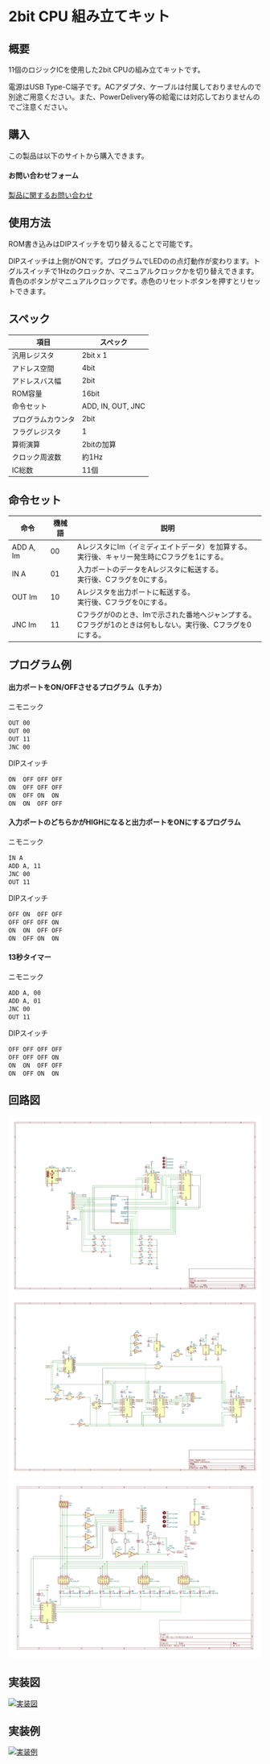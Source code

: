 # 2bit CPU 組み立てキット

## 概要
11個のロジックICを使用した2bit CPUの組み立てキットです。


電源はUSB Type-C端子です。ACアダプタ、ケーブルは付属しておりませんので別途ご用意ください。また、PowerDelivery等の給電には対応しておりませんのでご注意ください。

## 購入
この製品は以下のサイトから購入できます。  


#### お問い合わせフォーム
[製品に関するお問い合わせ](https://forms.gle/Fn5E3byABXJ8P5sbA)


## 使用方法
ROM書き込みはDIPスイッチを切り替えることで可能です。

DIPスイッチは上側がONです。プログラムでLEDのの点灯動作が変わります。トグルスイッチで1Hzのクロックか、マニュアルクロックかを切り替えできます。青色のボタンがマニュアルクロックです。赤色のリセットボタンを押すとリセットできます。

## スペック
<table>
  <thead>
    <tr>
      <th>項目</th>
      <th>スペック</th>
    </tr>
  </thead>
  <tbody>
    <tr>
        <td>汎用レジスタ</td>
        <td>2bit x 1</td>
    </tr>
    <tr>
        <td>アドレス空間</td>
        <td>4bit</td>
    </tr>
    <tr>
        <td>アドレスバス幅</td>
        <td>2bit</td>
    </tr>
    <tr>
        <td>ROM容量</td>
        <td>16bit</td>
    </tr>
    <tr>
        <td>命令セット</td>
        <td>ADD, IN, OUT, JNC</td>
    </tr>
    <tr>
        <td>プログラムカウンタ</td>
        <td>2bit</td>
    </tr>
    <tr>
        <td>フラグレジスタ</td>
        <td>1</td>
    </tr>
    <tr>
        <td>算術演算</td>
        <td>2bitの加算</td>
    </tr>
    <tr>
        <td>クロック周波数</td>
        <td>約1Hz</td>
    </tr>
    <tr>
        <td>IC総数</td>
        <td>11個</td>
    </tr>
  </tbody>
</table>

## 命令セット
<table>
  <thead>
    <tr>
      <th>命令</th>
      <th>機械語</th>
      <th>説明</th>
    </tr>
  </thead>
  <tbody>
    <tr>
        <td>ADD A, Im</td>
        <td>00</td>
        <td>AレジスタにIm（イミディエイトデータ）を加算する。<br>実行後、キャリー発生時にCフラグを1にする。</td>
    </tr>
    <tr>
        <td>IN A</td>
        <td>01</td>
        <td>入力ポートのデータをAレジスタに転送する。<br>実行後、Cフラグを0にする。</td>
    </tr>
    <tr>
        <td>OUT Im</td>
        <td>10</td>
        <td>Aレジスタを出力ポートに転送する。<br>実行後、Cフラグを0にする。</td>
    </tr>
    <tr>
        <td>JNC Im</td>
        <td>11</td>
        <td>Cフラグが0のとき、Imで示された番地へジャンプする。<br>Cフラグが1のときは何もしない。実行後、Cフラグを0にする。</td>
    </tr>
  </tbody>
</table>

## プログラム例
#### 出力ポートをON/OFFさせるプログラム（Lチカ）
ニモニック
```text:
OUT 00
OUT 00
OUT 11
JNC 00
```

DIPスイッチ
```text:
ON  OFF OFF OFF
ON  OFF OFF OFF
ON  OFF ON  ON
ON  ON  OFF OFF
```

#### 入力ポートのどちらかがHIGHになると出力ポートをONにするプログラム
ニモニック
```text:
IN A
ADD A, 11
JNC 00
OUT 11
```

DIPスイッチ
```text:
OFF ON  OFF OFF
OFF OFF OFF ON
ON  ON  OFF OFF
ON  OFF ON  ON
```

#### 13秒タイマー
ニモニック
```text:
ADD A, 00
ADD A, 01
JNC 00
OUT 11
```

DIPスイッチ
```text:
OFF OFF OFF OFF
OFF OFF OFF ON
ON  ON  OFF OFF
ON  OFF ON  ON
```

## 回路図
[![回路図](./img/schematic01.jpg)](./img/schematic01.jpg)
[![回路図](./img/schematic02.jpg)](./img/schematic02.jpg)
[![回路図](./img/schematic03.jpg)](./img/schematic03.jpg)

## 実装図
[![実装図](./img/implementation-diagram.jpg)](./img/implementation-diagram.jpg)

## 実装例
[![実装例](./img/implementation-example.jpg)](./img/implementation-example.jpg)
